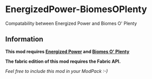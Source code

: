 # EnergizedPower-BiomesOPlenty
Compatability between Energized Power and Biomes O' Plenty

## Information

**This mod requires [Energized Power](https://github.com/JDDev0/EnergizedPower) and [Biomes O' Plenty](https://github.com/Glitchfiend/BiomesOPlenty)**

**The fabric edition of this mod requires the Fabric API.**

*Feel free to include this mod in your ModPack :-)*